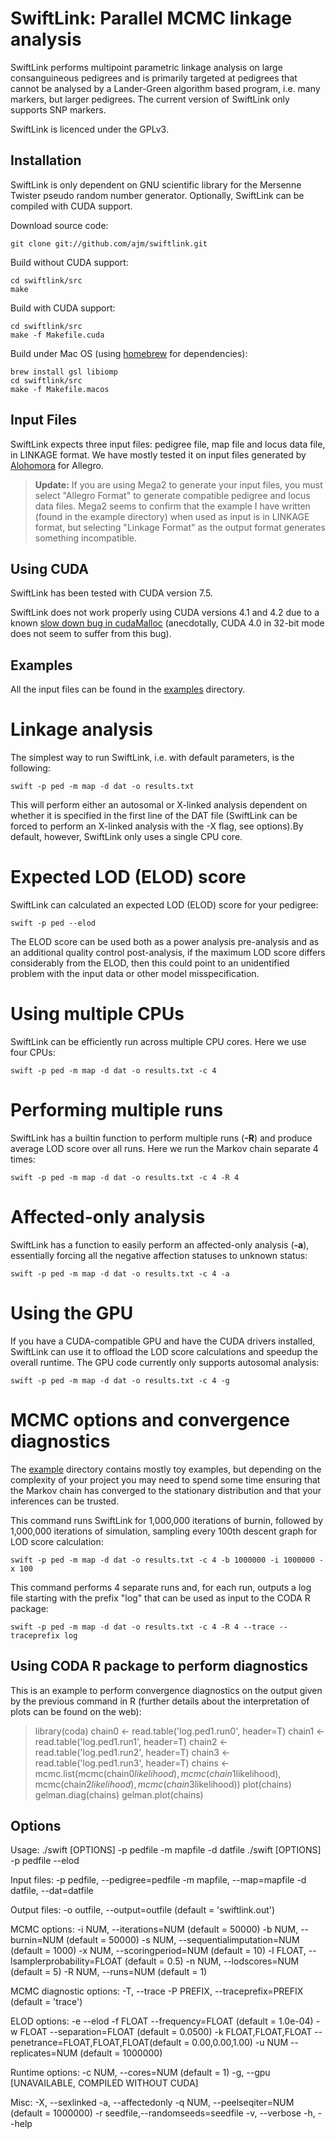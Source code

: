 SwiftLink: Parallel MCMC linkage analysis
=========

SwiftLink performs multipoint parametric linkage analysis on large consanguineous pedigrees and is primarily targeted at pedigrees that cannot be analysed by a Lander-Green algorithm based program, i.e. many markers, but larger pedigrees. The current version of SwiftLink only supports SNP markers.

SwiftLink is licenced under the GPLv3.

Installation
---------

SwiftLink is only dependent on GNU scientific library for the Mersenne Twister pseudo random number generator. Optionally, SwiftLink can be compiled with CUDA support.

Download source code:

    git clone git://github.com/ajm/swiftlink.git

Build without CUDA support:

    cd swiftlink/src
    make

Build with CUDA support:

    cd swiftlink/src
    make -f Makefile.cuda

Build under Mac OS (using [homebrew](http://brew.sh/) for dependencies):

    brew install gsl libiomp
    cd swiftlink/src
    make -f Makefile.macos

Input Files
---------

SwiftLink expects three input files: pedigree file, map file and locus data file, in LINKAGE format. We have mostly tested it on input files generated by [Alohomora](http://bioinformatics.oxfordjournals.org/content/21/9/2123.full.pdf) for Allegro.

> <b>Update:</b> If you are using Mega2 to generate your input files, you must select "Allegro Format" to generate compatible pedigree and locus data files. 
> Mega2 seems to confirm that the example I have written (found in the example directory) when used as input is in LINKAGE format, but selecting "Linkage Format" as the output format generates something incompatible.

Using CUDA
---------

SwiftLink has been tested with CUDA version 7.5.

SwiftLink does not work properly using CUDA versions 4.1 and 4.2 due to a known [slow down bug in cudaMalloc](http://stackoverflow.com/questions/10320562/a-disastrous-slowdown-of-cudamalloc-in-nvidia-drivers-from-version-285) (anecdotally, CUDA 4.0 in 32-bit mode does not seem to suffer from this bug).

Examples
---------

All the input files can be found in the [examples](https://github.com/ajm/swiftlink/tree/master/example) directory.

# Linkage analysis

The simplest way to run SwiftLink, i.e. with default parameters, is the following:

    swift -p ped -m map -d dat -o results.txt

This will perform either an autosomal or X-linked analysis dependent on whether it is specified in the first line of the DAT file (SwiftLink can be forced to perform an X-linked analysis with the -X flag, see options).By default, however, SwiftLink only uses a single CPU core.

# Expected LOD (ELOD) score

SwiftLink can calculated an expected LOD (ELOD) score for your pedigree:

    swift -p ped --elod

The ELOD score can be used both as a power analysis pre-analysis and as an additional quality control post-analysis, if the maximum LOD score differs considerably from the ELOD, then this could point to an unidentified problem with the input data or other model misspecification.

# Using multiple CPUs

SwiftLink can be efficiently run across multiple CPU cores. Here we use four CPUs:

    swift -p ped -m map -d dat -o results.txt -c 4 

# Performing multiple runs

SwiftLink has a builtin function to perform multiple runs (<b>-R</b>) and produce average LOD score over all runs. Here we run the Markov chain separate 4 times:

    swift -p ped -m map -d dat -o results.txt -c 4 -R 4

# Affected-only analysis

SwiftLink has a function to easily perform an affected-only analysis (<b>-a</b>), essentially forcing all the negative affection statuses to unknown status:

    swift -p ped -m map -d dat -o results.txt -c 4 -a

# Using the GPU

If you have a CUDA-compatible GPU and have the CUDA drivers installed, SwiftLink can use it to offload the LOD score calculations and speedup the overall runtime. The GPU code currently only supports autosomal analysis:

    swift -p ped -m map -d dat -o results.txt -c 4 -g

# MCMC options and convergence diagnostics

The [example](https://github.com/ajm/swiftlink/tree/master/example) directory contains mostly toy examples, but depending on the complexity of your project you may need to spend some time ensuring that the Markov chain has converged to the stationary distribution and that your inferences can be trusted. 

This command runs SwiftLink for 1,000,000 iterations of burnin, followed by 1,000,000 iterations of simulation, sampling every 100th descent graph for LOD score calculation:

    swift -p ped -m map -d dat -o results.txt -c 4 -b 1000000 -i 1000000 -x 100

This command performs 4 separate runs and, for each run, outputs a log file starting with the prefix "log" that can be used as input to the CODA R package:

    swift -p ped -m map -d dat -o results.txt -c 4 -R 4 --trace --traceprefix log

## Using CODA R package to perform diagnostics

This is an example to perform convergence diagnostics on the output given by the previous command in R (further details about the interpretation of plots can be found on the web):

> library(coda)
> chain0 <- read.table('log.ped1.run0', header=T)
> chain1 <- read.table('log.ped1.run1', header=T)
> chain2 <- read.table('log.ped1.run2', header=T)
> chain3 <- read.table('log.ped1.run3', header=T)
> chains <- mcmc.list(mcmc(chain0$likelihood), mcmc(chain1$likelihood), mcmc(chain2$likelihood), mcmc(chain3$likelihood))
> plot(chains)
> gelman.diag(chains)
> gelman.plot(chains)

Options
---------

Usage: ./swift [OPTIONS] -p pedfile -m mapfile -d datfile
       ./swift [OPTIONS] -p pedfile --elod

Input files:
  -p pedfile, --pedigree=pedfile
  -m mapfile, --map=mapfile
  -d datfile, --dat=datfile

Output files:
  -o outfile, --output=outfile            (default = 'swiftlink.out')

MCMC options:
  -i NUM,     --iterations=NUM            (default = 50000)
  -b NUM,     --burnin=NUM                (default = 50000)
  -s NUM,     --sequentialimputation=NUM  (default = 1000)
  -x NUM,     --scoringperiod=NUM         (default = 10)
  -l FLOAT,   --lsamplerprobability=FLOAT (default = 0.5)
  -n NUM,     --lodscores=NUM             (default = 5)
  -R NUM,     --runs=NUM                  (default = 1)

MCMC diagnostic options:
  -T,         --trace
  -P PREFIX,  --traceprefix=PREFIX         (default = 'trace')

ELOD options:
  -e          --elod
  -f FLOAT    --frequency=FLOAT           (default = 1.0e-04)
  -w FLOAT    --separation=FLOAT          (default = 0.0500)
  -k FLOAT,FLOAT,FLOAT --penetrance=FLOAT,FLOAT,FLOAT(default = 0.00,0.00,1.00)
  -u NUM      --replicates=NUM            (default = 1000000)

Runtime options:
  -c NUM,     --cores=NUM                 (default = 1)
  -g,         --gpu                       [UNAVAILABLE, COMPILED WITHOUT CUDA]

Misc:
  -X,         --sexlinked
  -a,         --affectedonly
  -q NUM,     --peelseqiter=NUM           (default = 1000000)
  -r seedfile,--randomseeds=seedfile
  -v,         --verbose
  -h,         --help

